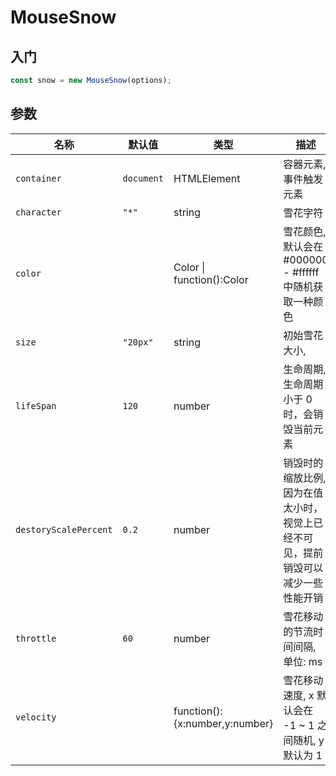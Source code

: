 # MouseSnow

## 入门

```js
const snow = new MouseSnow(options);
```

## 参数

| 名称                  | 默认值     | 类型                           | 描述                                                                             |
| --------------------- | ---------- | ------------------------------ | -------------------------------------------------------------------------------- |
| `container`           | `document` | HTMLElement                    | 容器元素, 事件触发元素                                                           |
| `character`           | `"*"`      | string                         | 雪花字符                                                                         |
| `color`               |            | Color \| function():Color      | 雪花颜色, 默认会在 #000000 - #ffffff 中随机获取一种颜色                          |
| `size`                | `"20px"`   | string                         | 初始雪花大小,                                                                    |
| `lifeSpan`            | `120`      | number                         | 生命周期, 生命周期小于 0 时，会销毁当前元素                                      |
| `destoryScalePercent` | `0.2`      | number                         | 销毁时的缩放比例, 因为在值太小时，视觉上已经不可见，提前销毁可以减少一些性能开销 |
| `throttle`            | `60`       | number                         | 雪花移动的节流时间间隔, 单位: ms                                                 |
| `velocity`            |            | function():{x:number,y:number} | 雪花移动速度, x 默认会在 -1 ~ 1 之间随机, y 默认为 1                             |
